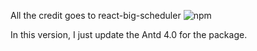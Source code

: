 All the credit goes to react-big-scheduler ![npm](https://img.shields.io/npm/v/react-big-scheduler.svg?style=plastic)

In this version, I just update the Antd 4.0 for the package.
